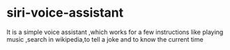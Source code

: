 # siri-voice-assistant
It is a simple voice assistant ,which works for a few instructions like playing music ,search in wikipedia,to tell a joke and to know the current time
